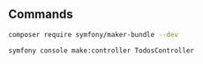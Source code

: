 ## Commands
```bash
composer require symfony/maker-bundle --dev  
```

```bash
symfony console make:controller TodosController
```
